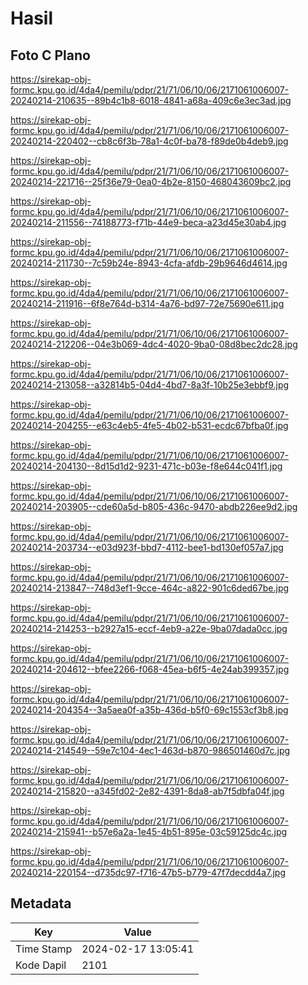 # Hasil

## Foto C Plano

https://sirekap-obj-formc.kpu.go.id/4da4/pemilu/pdpr/21/71/06/10/06/2171061006007-20240214-210635--89b4c1b8-6018-4841-a68a-409c6e3ec3ad.jpg

https://sirekap-obj-formc.kpu.go.id/4da4/pemilu/pdpr/21/71/06/10/06/2171061006007-20240214-220402--cb8c6f3b-78a1-4c0f-ba78-f89de0b4deb9.jpg

https://sirekap-obj-formc.kpu.go.id/4da4/pemilu/pdpr/21/71/06/10/06/2171061006007-20240214-221716--25f36e79-0ea0-4b2e-8150-468043609bc2.jpg

https://sirekap-obj-formc.kpu.go.id/4da4/pemilu/pdpr/21/71/06/10/06/2171061006007-20240214-211556--74188773-f71b-44e9-beca-a23d45e30ab4.jpg

https://sirekap-obj-formc.kpu.go.id/4da4/pemilu/pdpr/21/71/06/10/06/2171061006007-20240214-211730--7c59b24e-8943-4cfa-afdb-29b9646d4614.jpg

https://sirekap-obj-formc.kpu.go.id/4da4/pemilu/pdpr/21/71/06/10/06/2171061006007-20240214-211916--6f8e764d-b314-4a76-bd97-72e75690e611.jpg

https://sirekap-obj-formc.kpu.go.id/4da4/pemilu/pdpr/21/71/06/10/06/2171061006007-20240214-212206--04e3b069-4dc4-4020-9ba0-08d8bec2dc28.jpg

https://sirekap-obj-formc.kpu.go.id/4da4/pemilu/pdpr/21/71/06/10/06/2171061006007-20240214-213058--a32814b5-04d4-4bd7-8a3f-10b25e3ebbf9.jpg

https://sirekap-obj-formc.kpu.go.id/4da4/pemilu/pdpr/21/71/06/10/06/2171061006007-20240214-204255--e63c4eb5-4fe5-4b02-b531-ecdc67bfba0f.jpg

https://sirekap-obj-formc.kpu.go.id/4da4/pemilu/pdpr/21/71/06/10/06/2171061006007-20240214-204130--8d15d1d2-9231-471c-b03e-f8e644c041f1.jpg

https://sirekap-obj-formc.kpu.go.id/4da4/pemilu/pdpr/21/71/06/10/06/2171061006007-20240214-203905--cde60a5d-b805-436c-9470-abdb226ee9d2.jpg

https://sirekap-obj-formc.kpu.go.id/4da4/pemilu/pdpr/21/71/06/10/06/2171061006007-20240214-203734--e03d923f-bbd7-4112-bee1-bd130ef057a7.jpg

https://sirekap-obj-formc.kpu.go.id/4da4/pemilu/pdpr/21/71/06/10/06/2171061006007-20240214-213847--748d3ef1-9cce-464c-a822-901c6ded67be.jpg

https://sirekap-obj-formc.kpu.go.id/4da4/pemilu/pdpr/21/71/06/10/06/2171061006007-20240214-214253--b2927a15-eccf-4eb9-a22e-9ba07dada0cc.jpg

https://sirekap-obj-formc.kpu.go.id/4da4/pemilu/pdpr/21/71/06/10/06/2171061006007-20240214-204612--bfee2266-f068-45ea-b6f5-4e24ab399357.jpg

https://sirekap-obj-formc.kpu.go.id/4da4/pemilu/pdpr/21/71/06/10/06/2171061006007-20240214-204354--3a5aea0f-a35b-436d-b5f0-69c1553cf3b8.jpg

https://sirekap-obj-formc.kpu.go.id/4da4/pemilu/pdpr/21/71/06/10/06/2171061006007-20240214-214549--59e7c104-4ec1-463d-b870-986501460d7c.jpg

https://sirekap-obj-formc.kpu.go.id/4da4/pemilu/pdpr/21/71/06/10/06/2171061006007-20240214-215820--a345fd02-2e82-4391-8da8-ab7f5dbfa04f.jpg

https://sirekap-obj-formc.kpu.go.id/4da4/pemilu/pdpr/21/71/06/10/06/2171061006007-20240214-215941--b57e6a2a-1e45-4b51-895e-03c59125dc4c.jpg

https://sirekap-obj-formc.kpu.go.id/4da4/pemilu/pdpr/21/71/06/10/06/2171061006007-20240214-220154--d735dc97-f716-47b5-b779-47f7decdd4a7.jpg


## Metadata

| Key        | Value               |
| ---------- | ------------------- |
| Time Stamp | 2024-02-17 13:05:41 |
| Kode Dapil | 2101                |



